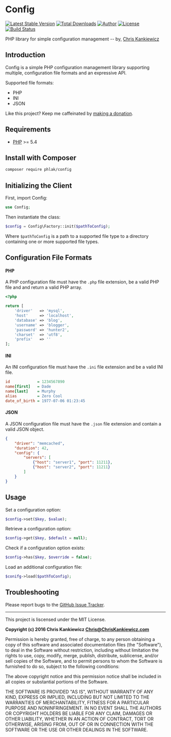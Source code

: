 Config
======

[![Latest Stable Version](https://img.shields.io/packagist/v/PHLAK/Config.svg)](https://packagist.org/packages/PHLAK/Config)
[![Total Downloads](https://img.shields.io/packagist/dt/PHLAK/Config.svg)](https://packagist.org/packages/PHLAK/Config)
[![Author](https://img.shields.io/badge/author-Chris%20Kankiewicz-blue.svg)](https://www.ChrisKankiewicz.com)
[![License](https://img.shields.io/packagist/l/PHLAK/Config.svg)](https://packagist.org/packages/PHLAK/Config)
[![Build Status](https://img.shields.io/travis/PHLAK/Config.svg)](https://travis-ci.org/PHLAK/Config)

PHP library for simple configuration management -- by, [Chris Kankiewicz](https://www.ChrisKankiewicz.com)

Introduction
------------

Config is a simple PHP configuration management library supporting multiple,
configuration file formats and an expressive API.

Supported file formats:

  - PHP
  - INI
  - JSON

Like this project? Keep me caffeinated by [making a donation](https://paypal.me/ChrisKankiewicz).

Requirements
------------

  - [PHP](https://php.net) >= 5.4

Install with Composer
---------------------

```bash
composer require phlak/config
```

Initializing the Client
-----------------------

First, import Config:

```php
use Config;
```

Then instantiate the class:

```php
$config = Config\Factory::init($pathToConfig);
```

Where `$pathToConfig` is a path to a supported file type to a directory
containing one or more supported file types.

Configuration File Formats
--------------------------

#### PHP

A PHP configuration file must have the `.php` file extension, be a valid PHP
file and and return a valid PHP array.

```php
<?php

return [
    'driver'   => 'mysql',
    'host'     => 'localhost',
    'database' => 'blog',
    'username' => 'blogger',
    'password' => 'hunter2',
    'charset'  => 'utf8',
    'prefix'   => ''
];
```

#### INI

An INI configuration file must have the `.ini` file extension and be a valid INI
file.

```ini
id            = 1234567890
name[first]   = Dade
name[last]    = Murphy
alias         = Zero Cool
date_of_birth = 1977-07-06 01:23:45
```

#### JSON

A JSON configuration file must have the `.json` file extension and contain a
valid JSON object.

```json
{
    "driver": "memcached",
    "duration": 42,
    "config": {
        "servers": [
            {"host": "server1", "port": 11211},
            {"host": "server2", "port": 11211}
        ]
    }
}
```

Usage
-----

Set a configuration option:

```php
$config->set($key, $value);
```

Retrieve a configuration option:

```php
$config->get($key, $default = null);
```

Check if a configuration option exists:

```php
$config->has($key, $override = false);
```

Load an additional configuration file:
```php
$conifg->load($pathToConfig);
```

Troubleshooting
---------------

Please report bugs to the [GitHub Issue Tracker](https://github.com/PHLAK/Config/issues).

-----

This project is liscensed under the MIT License.

**Copyright (c) 2016 Chris Kankiewicz <Chris@ChrisKankiewicz.com>**

Permission is hereby granted, free of charge, to any person obtaining a copy
of this software and associated documentation files (the "Software"), to deal
in the Software without restriction, including without limitation the rights
to use, copy, modify, merge, publish, distribute, sublicense, and/or sell
copies of the Software, and to permit persons to whom the Software is
furnished to do so, subject to the following conditions:

The above copyright notice and this permission notice shall be included in all
copies or substantial portions of the Software.

THE SOFTWARE IS PROVIDED "AS IS", WITHOUT WARRANTY OF ANY KIND, EXPRESS OR
IMPLIED, INCLUDING BUT NOT LIMITED TO THE WARRANTIES OF MERCHANTABILITY,
FITNESS FOR A PARTICULAR PURPOSE AND NONINFRINGEMENT. IN NO EVENT SHALL THE
AUTHORS OR COPYRIGHT HOLDERS BE LIABLE FOR ANY CLAIM, DAMAGES OR OTHER
LIABILITY, WHETHER IN AN ACTION OF CONTRACT, TORT OR OTHERWISE, ARISING FROM,
OUT OF OR IN CONNECTION WITH THE SOFTWARE OR THE USE OR OTHER DEALINGS IN THE
SOFTWARE.